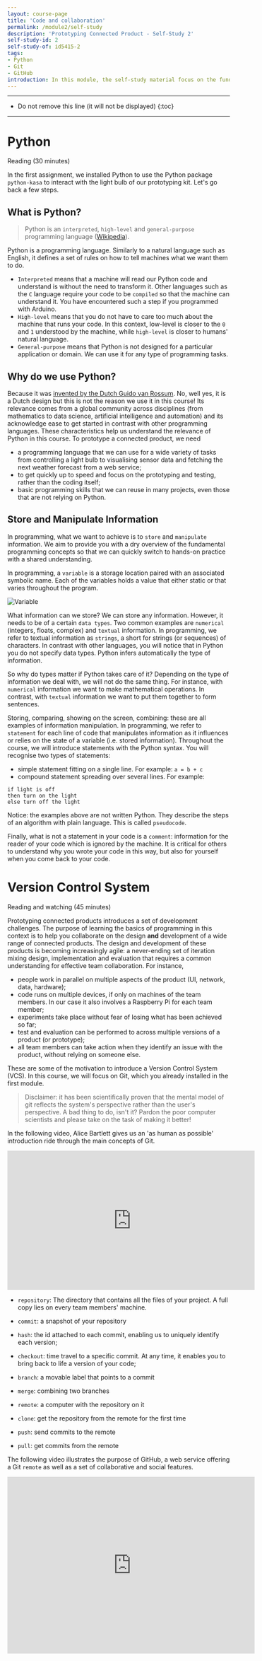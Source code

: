 ```yaml
---
layout: course-page
title: 'Code and collaboration'
permalink: /module2/self-study
description: 'Prototyping Connected Product - Self-Study 2'
self-study-id: 2
self-study-of: id5415-2
tags:
- Python
- Git
- GitHub
introduction: In this module, the self-study material focus on the fundamentals of programming. While this course is not a programming course, we will explore the necessary basics to get started such as state and code management. We will motivate the choice of Python for this course, and introduce a few specifics to Python. Finally, we will introduce the concept of Version Control Systems and code library, necessary step to use code from others and collaborate.
---
```


---

* Do not remove this line (it will not be displayed)
{:toc}

---

# Python

<span class="mdi mdi-text-box-outline"></span> Reading (30 minutes)

In the first assignment, we installed Python to use the Python package `python-kasa` to interact with the light bulb of our prototyping kit. Let's go back a few steps.

## What is Python?

>Python is an `interpreted`, `high-level` and `general-purpose` programming language ([Wikipedia](https://en.wikipedia.org/wiki/Python_%28programming_language%29)).

Python is a programming language. Similarly to a natural language such as English, it defines a set of rules on how to tell machines what we want them to do.

* `Interpreted` means that a machine will read our Python code and understand is without the need to transform it. Other languages such as the `C` language require your code to be `compiled` so that the machine can understand it. You have encountered such a step if you programmed with Arduino.
* `High-level` means that you do not have to care too much about the machine that runs your code. In this context, low-level is closer to the `0` and `1` understood by the machine, while `high-level` is closer to humans' natural language.
* `General-purpose` means that Python is not designed for a particular application or domain. We can use it for any type of programming tasks.

## Why do we use Python?

Because it was [invented by the Dutch Guido van Rossum](https://www.youtube.com/watch?v=J0Aq44Pze-w). No, well yes, it is a Dutch design but this is not the reason we use it in this course! Its relevance comes from a global community across disciplines (from mathematics to data science, artificial intelligence and automation) and its acknowledge ease to get started in contrast with other programming languages. These characteristics help us understand the relevance of Python in this course. To prototype a connected product, we need

- a programming language that we can use for a wide variety of tasks from controlling a light bulb to visualising sensor data and fetching the next weather forecast from a web service;
- to get quickly up to speed and focus on the prototyping and testing, rather than the coding itself;
- basic programming skills that we can reuse in many projects, even those that are not relying on Python.


## Store and Manipulate Information

In programming, what we want to achieve is to `store` and `manipulate` information. We aim to provide you with a dry overview of the fundamental programming concepts so that we can quickly switch to hands-on practice with a shared understanding.

In programming, a `variable` is a storage location paired with an associated symbolic name. Each of the variables holds a value that either static or that varies throughout the program.

![Variable](/assets/img/courses/id5415/module2/variable.svg)

What information can we store? We can store any information. However, it needs to be of a certain `data types`. Two common examples are `numerical` (integers, floats, complex) and `textual` information. In programming, we refer to textual information as `strings`, a short for strings (or sequences) of characters. In contrast with other languages, you will notice that in Python you do not specify data types. Python infers automatically the type of information.

So why do types matter if Python takes care of it? Depending on the type of information we deal with, we will not do the same thing. For instance, with `numerical` information we want to make mathematical operations. In contrast, with `textual` information we want to put them together to form sentences.

Storing, comparing, showing on the screen, combining: these are all examples of information manipulation. In programming, we refer to `statement` for each line of code that manipulates information as it influences or relies on the state of a variable (i.e. stored information). Throughout the course, we will introduce statements with the Python syntax. You will recognise two types of statements:

* simple statement fitting on a single line. For example: `a = b + c`
* compound statement spreading over several lines. For example:

```
if light is off
then turn on the light
else turn off the light
```

Notice: the examples above are not written Python. They describe the steps of an algorithm with plain language. This is called `pseudocode`.

Finally, what is not a statement in your code is a `comment`: information for the reader of your code which is ignored by the machine. It is critical for others to understand why you wrote your code in this way, but also for yourself when you come back to your code.

# Version Control System

<span class="mdi mdi-text-box-outline"></span>
<span class="mdi mdi-video"></span>
Reading and watching (45 minutes)

Prototyping connected products introduces a set of development challenges. The purpose of learning the basics of programming in this context is to help you collaborate on the design __and__ development of a wide range of connected products. The design and development of these products is becoming increasingly agile: a never-ending set of iteration mixing design, implementation and evaluation that requires a common understanding for effective team collaboration. For instance,

* people work in parallel on multiple aspects of the product (UI, network, data, hardware);
* code runs on multiple devices, if only on machines of the team members. In our case it also involves a Raspberry Pi for each team member;
* experiments take place without fear of losing what has been achieved so far;
* test and evaluation can be performed to across multiple versions of a product (or prototype);
* all team members can take action when they identify an issue with the product, without relying on someone else.

These are some of the motivation to introduce a Version Control System (VCS). In this course, we will focus on Git, which you already installed in the first module.

>Disclaimer: it has been scientifically proven that the mental model of git reflects the system's perspective rather than the user's perspective. A bad thing to do, isn't it? Pardon the poor computer scientists and please take on the task of making it better!

In the following video, Alice Bartlett gives us an 'as human as possible' introduction ride through the main concepts of Git.

<iframe width="560" height="315" src="https://www.youtube-nocookie.com/embed/eWxxfttcMts" frameborder="0" allow="accelerometer; autoplay; clipboard-write; encrypted-media; gyroscope; picture-in-picture" allowfullscreen></iframe>

* `repository`: The directory that contains all the files of your project. A full copy lies on every team members' machine.

* `commit`: a snapshot of your repository

* `hash`: the id attached to each commit, enabling us to uniquely identify each version;

* `checkout`: time travel to a specific commit. At any time, it enables you to bring back to life a version of your code;

* `branch`: a movable label that points to a commit

* `merge`: combining two branches 

* `remote`: a computer with the repository on it

* `clone`: get the repository from the remote for the first time

* `push`: send commits to the remote

* `pull`: get commits from the remote

The following video illustrates the purpose of GitHub, a web service offering a Git `remote` as well as a set of collaborative and social features.

<iframe width="560" height="400" src="https://www.youtube.com/embed/w3jLJU7DT5E" frameborder="0" allow="accelerometer; autoplay; encrypted-media; gyroscope; picture-in-picture" allowfullscreen></iframe>